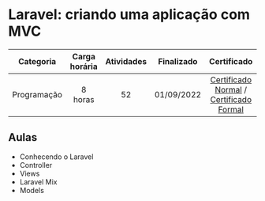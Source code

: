 # Laravel: criando uma aplicação com MVC

Categoria | Carga horária | Atividades | Finalizado | Certificado |
:-:|:-:|:-:|:-:|:-:|
Programação | 8 horas | 52 | 01/09/2022 | [Certificado Normal](https://cursos.alura.com.br/certificate/cfbaccdc-22c1-47b5-92d8-b7ec34496159) / [Certificado Formal](https://cursos.alura.com.br/user/rodineicosta/course/laravel-criando-aplicacao-mvc/formalCertificate)

## Aulas

- Conhecendo o Laravel
- Controller
- Views
- Laravel Mix
- Models
